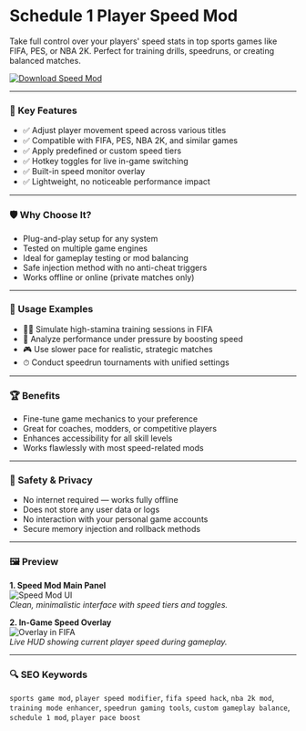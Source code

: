 # Schedule 1 Player Speed Mod 

Take full control over your players' speed stats in top sports games like FIFA, PES, or NBA 2K. Perfect for training drills, speedruns, or creating balanced matches.

[![Download Speed Mod](https://img.shields.io/badge/Download-SpeedMod-blueviolet)](#)

---

### 🎯 Key Features

- ✅ Adjust player movement speed across various titles
- ✅ Compatible with FIFA, PES, NBA 2K, and similar games
- ✅ Apply predefined or custom speed tiers
- ✅ Hotkey toggles for live in-game switching
- ✅ Built-in speed monitor overlay
- ✅ Lightweight, no noticeable performance impact

---

### 🛡 Why Choose It?

- Plug-and-play setup for any system
- Tested on multiple game engines
- Ideal for gameplay testing or mod balancing
- Safe injection method with no anti-cheat triggers
- Works offline or online (private matches only)

---

### 🧪 Usage Examples

- 🏃‍♂️ Simulate high-stamina training sessions in FIFA
- 🧠 Analyze performance under pressure by boosting speed
- 🎮 Use slower pace for realistic, strategic matches
- ⏱ Conduct speedrun tournaments with unified settings

---

### 🏆 Benefits

- Fine-tune game mechanics to your preference
- Great for coaches, modders, or competitive players
- Enhances accessibility for all skill levels
- Works flawlessly with most speed-related mods

---

### 🔐 Safety & Privacy

- No internet required — works fully offline
- Does not store any user data or logs
- No interaction with your personal game accounts
- Secure memory injection and rollback methods

---

### 🖼 Preview

**1. Speed Mod Main Panel**  
![Speed Mod UI](https://staticdelivery.nexusmods.com/mods/7381/images/headers/80_1743017445.jpg)  
*Clean, minimalistic interface with speed tiers and toggles.*

**2. In-Game Speed Overlay**  
![Overlay in FIFA](https://static0.gamerantimages.com/wordpress/wp-content/uploads/2025/04/title-image-common-mistakes-schedule-1.jpg)  
*Live HUD showing current player speed during gameplay.*



---

### 🔍 SEO Keywords

`sports game mod`, `player speed modifier`, `fifa speed hack`, `nba 2k mod`, `training mode enhancer`, `speedrun gaming tools`, `custom gameplay balance`, `schedule 1 mod`, `player pace boost`

